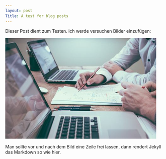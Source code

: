```yaml
---
layout: post
Title: A test for blog posts
---
```


Dieser Post dient zum Testen. ich werde versuchen Bilder einzufügen:

![Bild1](/assets/images/consult.jpg)

Man sollte vor und nach dem Bild eine Zeile frei lassen, dann rendert Jekyll
das Markdown so wie hier.
